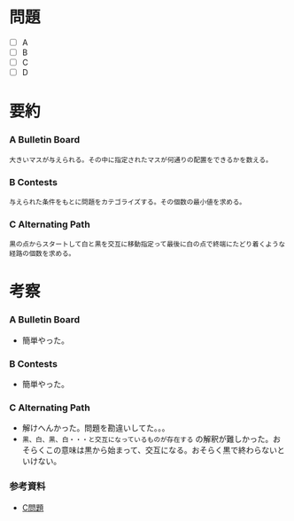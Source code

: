 # 問題
* [ ] A
* [ ] B
* [ ] C
* [ ] D

# 要約
### A Bulletin Board
```text
大きいマスが与えられる。その中に指定されたマスが何通りの配置をできるかを数える。
```

### B Contests
```text
与えられた条件をもとに問題をカテゴライズする。その個数の最小値を求める。
```

### C Alternating Path
```text
黒の点からスタートして白と黒を交互に移動指定って最後に白の点で終端にたどり着くような経路の個数を求める。
```

# 考察
### A Bulletin Board
- 簡単やった。

### B Contests
- 簡単やった。

### C Alternating Path
- 解けへんかった。問題を勘違いしてた。。。
- `黒、白、黒、白・・・と交互になっているものが存在する` の解釈が難しかった。おそらくこの意味は黒から始まって、交互になる。おそらく黒で終わらないといけない。

### 参考資料
- [C問題](https://betrue12.hateblo.jp/entry/2019/01/13/030527)
